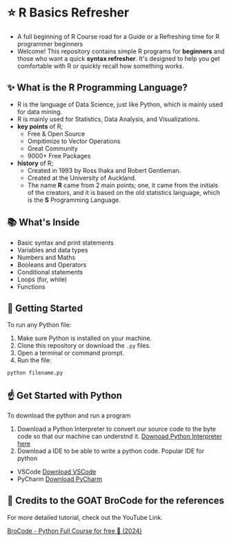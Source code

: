 # ⭐ R Basics Refresher
- A full beginning of R Course road for a Guide or a Refreshing time for R programmer beginners 
- Welcome! This repository contains simple R programs for **beginners** and those who want a quick **syntax refresher**. It's designed to help you get comfortable with R or quickly recall how something works.

## ✨ What is the R Programming Language?
- R is the language of Data Science, just like Python, which is mainly used for data mining.
- R is mainly used for Statistics, Data Analysis, and Visualizations.
- **key points** of R;
  - Free & Open Source
  - Ompitimize to Vector Operations
  - Great Community
  - 9000+ Free Packages
- **history** of R;
  - Created in 1993 by Ross Ihaka and Robert Gentleman.
  - Created at the University of Auckland.
  - The name **R** came from 2 main points; one, it came from the initials of the creators, and it is based on the old statistics language, which is the **S** Programming Language.


## 📚 What's Inside

- Basic syntax and print statements
- Variables and data types
- Numbers and Maths
- Booleans and Operators
- Conditional statements
- Loops (for, while)
- Functions

## 🚀 Getting Started

To run any Python file:

1. Make sure Python is installed on your machine.
2. Clone this repository or download the `.py` files.
3. Open a terminal or command prompt.
4. Run the file:

```bash
python filename.py
```

## ☝️ Get Started with Python

To download the python and run a program

1. Download a Python Interpreter to convert our source code to the byte code so that our machine can understnd it.
[Downoad Python Interpreter here](https://www.python.org)
2. Download a IDE to be able to write a python code. 
  Popular IDE for python
  - VSCode
    [Download VSCode](https://code.visualstudio.com/download)
  - PyCharm
    [Download PyCharm](https://www.jetbrains.com/pycharm/source=google&medium=cpc&campaign=APAC_en_ASIA_PyCharm_Branded&term=pycharm&content=698987581392&gad_source=1&gad_campaignid=14123076217&gclid=Cj0KCQjwjJrCBhCXARIsAI5x66UeAb5WAcAaxqowU9ox1JWV4lG8f9UucRXk9cVInMEJTnbCrxa6HbIaAohOEALw_wcB)

## 🐐 Credits to the GOAT BroCode for the references 

For more detailed tutorial, check out the YouTube Link.

[BroCode - Python Full Course for free 🐍 (2024)](https://www.youtube.com/watch?v=ix9cRaBkVe0)
